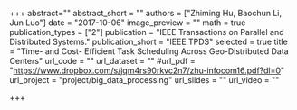 +++
abstract=""
abstract_short = ""
authors = ["Zhiming Hu, Baochun Li, Jun Luo"]
date = "2017-10-06"
image_preview = ""
math = true
publication_types = ["2"]
publication = "IEEE Transactions on Parallel and Distributed Systems."
publication_short = "IEEE TPDS"
selected = true
title = "Time- and Cost- Efficient Task Scheduling Across Geo-Distributed Data Centers"
url_code = ""
url_dataset = ""
#url_pdf = "https://www.dropbox.com/s/jqm4rs90rkvc2n7/zhu-infocom16.pdf?dl=0"
url_project = "project/big_data_processing"
url_slides = ""
url_video = ""

+++
